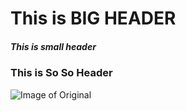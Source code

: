 # This is BIG HEADER
##### This is small header
### This is So So Header
![Image of Original](https://octodex.github.com/images/original.png)
